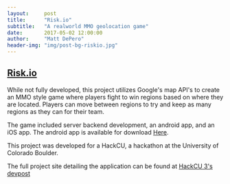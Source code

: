 ```yaml
---
layout:     post
title:      "Risk.io"
subtitle:   "A realworld MMO geolocation game"
date:       2017-05-02 12:00:00
author:     "Matt DePero"
header-img: "img/post-bg-riskio.jpg"
---
```


<h2><a href="https://devpost.com/software/risk-io" target="_BLANK">Risk.io</a></h2>
<p>

While not fully developed, this project utilizes Google's map API's to create an MMO style game where players fight to win regions based on where they are located. Players can move between regions to try and keep as many regions as they can for their team.

</p>

<p>
The game included server backend development, an android app, and an iOS app. The android app is available for download <a href="http://mattdepero.com/hackcu/app-debug.apk" target="_BLANK">Here</a>.
</p>

<p>

This project was developed for a HackCU, a hackathon at the University of Colorado Boulder.

</p>

<p>
The full project site detailing the application can be found at <a href="https://devpost.com/software/risk-io" target="_BLANK">HackCU 3's devpost</a>
</p>